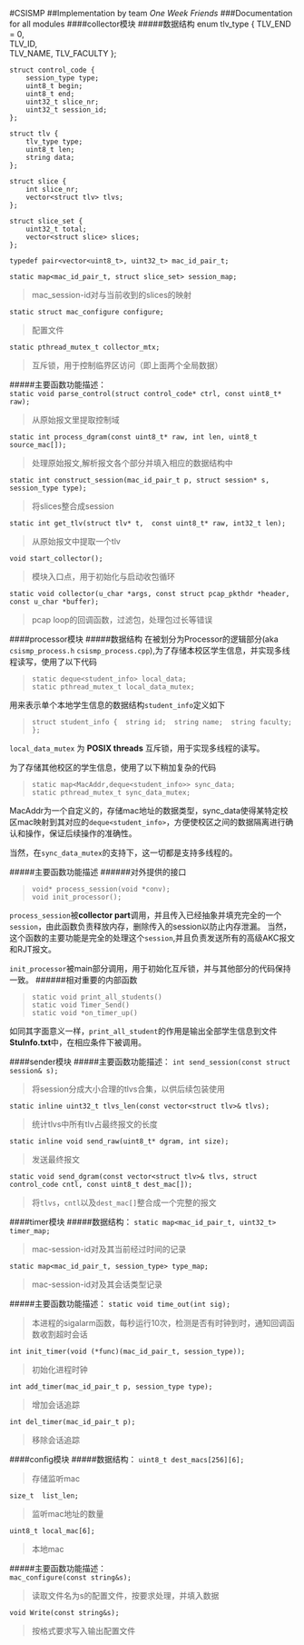 #CSISMP
##Implementation by team *One Week Friends*
###Documentation for all modules
####collector模块
#####数据结构
	enum tlv_type { 
        TLV_END = 0,  
        TLV_ID,  
        TLV_NAME,
        TLV_FACULTY
	};

	struct control_code {
        session_type type;
        uint8_t begin;
        uint8_t end;
        uint32_t slice_nr;
        uint32_t session_id;
	};

	struct tlv {
        tlv_type type;
        uint8_t len;
        string data;
	};

	struct slice {
        int slice_nr;
        vector<struct tlv> tlvs;
	};

	struct slice_set {
        uint32_t total;
        vector<struct slice> slices;
	};

`typedef pair<vector<uint8_t>, uint32_t> mac_id_pair_t;`

`static map<mac_id_pair_t, struct slice_set> session_map;`   

>mac_session-id对与当前收到的slices的映射  

`static struct mac_configure configure;`   

>配置文件  

`static pthread_mutex_t collector_mtx;`   

>互斥锁，用于控制临界区访问（即上面两个全局数据）  

  
  


#####主要函数功能描述：  
`static void parse_control(struct control_code* ctrl, const uint8_t* raw);`   

>从原始报文里提取控制域  

`static int process_dgram(const uint8_t* raw, int len, uint8_t source_mac[]);`   

>处理原始报文,解析报文各个部分并填入相应的数据结构中  

`static int construct_session(mac_id_pair_t p, struct session* s, session_type type);`   

>将slices整合成session  

`static int get_tlv(struct tlv* t,  const uint8_t* raw, int32_t len);`   

>从原始报文中提取一个tlv  

`void start_collector();`   

>模块入口点，用于初始化与启动收包循环  

`static void collector(u_char *args, const struct pcap_pkthdr *header, const u_char *buffer);`   

>pcap loop的回调函数，过滤包，处理包过长等错误   

  
  

####processor模块
#####数据结构
在被划分为Processor的逻辑部分(aka `csismp_process.h`   `csismp_process.cpp`),为了存储本校区学生信息，并实现多线程读写，使用了以下代码
>`static deque<student_info> local_data;`  
>`static pthread_mutex_t local_data_mutex;`

用来表示单个本地学生信息的数据结构`student_info`定义如下
>` struct student_info { 
         string id; 
         string name; 
         string faculty; 
 }; `

`local_data_mutex` 为 **POSIX threads** 互斥锁，用于实现多线程的读写。  
  
为了存储其他校区的学生信息，使用了以下稍加复杂的代码  
>`static map<MacAddr,deque<student_info>> sync_data;`  
>`static pthread_mutex_t sync_data_mutex;`  
  
MacAddr为一个自定义的，存储mac地址的数据类型，sync_data使得某特定校区mac映射到其对应的`deque<student_info>`，方便使校区之间的数据隔离进行确认和操作，保证后续操作的准确性。
  
当然，在`sync_data_mutex`的支持下，这一切都是支持多线程的。

#####主要函数功能描述
######对外提供的接口

>`void* process_session(void *conv);`  
>`void init_processor();`  
  
`process_session`被**collector part**调用，并且传入已经抽象并填充完全的一个`session`，由此函数负责释放内存，删除传入的session以防止内存泄漏。 当然，这个函数的主要功能是完全的处理这个`session`,并且负责发送所有的高级AKC报文和RJT报文。

`init_processor`被main部分调用，用于初始化互斥锁，并与其他部分的代码保持一致。
######相对重要的内部函数
>`static void print_all_students()`  
>`static void Timer_Send()`  
>`static void *on_timer_up()`  
  
如同其字面意义一样，`print_all_student`的作用是输出全部学生信息到文件**StuInfo.txt**中，在相应条件下被调用。

####sender模块
#####主要函数功能描述：
`int send_session(const struct session& s);`   

>将session分成大小合理的tlvs合集，以供后续包装使用  

`static inline uint32_t tlvs_len(const vector<struct tlv>& tlvs);`  

>统计tlvs中所有tlv占最终报文的长度  

`static inline void send_raw(uint8_t* dgram, int size);`   

>发送最终报文  

`static void send_dgram(const vector<struct tlv>& tlvs, struct control_code cntl, const uint8_t dest_mac[]);`  
  
>将`tlvs`，`cntl`以及`dest_mac[]`整合成一个完整的报文  

  
  

####timer模块
#####数据结构：
`static map<mac_id_pair_t, uint32_t> timer_map;`   

>mac-session-id对及其当前经过时间的记录  

`static map<mac_id_pair_t, session_type> type_map;`   

>mac-session-id对及其会话类型记录    


#####主要函数功能描述：
`static void time_out(int sig);`   

>本进程的sigalarm函数，每秒运行10次，检测是否有时钟到时，通知回调函数收割超时会话  

`int init_timer(void (*func)(mac_id_pair_t, session_type));`   

>初始化进程时钟  

`int add_timer(mac_id_pair_t p, session_type type);`   

>增加会话追踪  

`int del_timer(mac_id_pair_t p);`   

>移除会话追踪    

  
  

####config模块
#####数据结构：
`uint8_t dest_macs[256][6];`    

>存储监听mac  

`size_t  list_len;`   

>监听mac地址的数量  

`uint8_t local_mac[6];`   

>本地mac  
  
  
#####主要函数功能描述：  
`mac_configure(const string&s);`   

>读取文件名为s的配置文件，按要求处理，并填入数据  

`void Write(const string&s);`   

>按格式要求写入输出配置文件  











